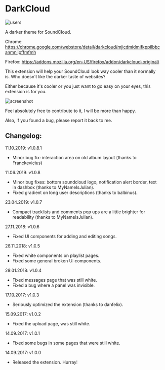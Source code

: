 # DarkCloud
![users](https://img.shields.io/chrome-web-store/d/mjicdmidmifkppilbbcanmnljpffmfmh.svg?label=users)

A darker theme for SoundCloud.

Chrome:
https://chrome.google.com/webstore/detail/darkcloud/mjicdmidmifkppilbbcanmnljpffmfmh

Firefox:
https://addons.mozilla.org/en-US/firefox/addon/darkcloud-original/

This extension will help your SoundCloud look way cooler than it normally is.
Who doesn't like the darker taste of websites?

Either because it's cooler or you just want to go easy on your eyes, this extension is for you.

![screenshot](https://github.com/iamdiogo/DarkCloud/blob/master/images/screencroped.png)

Feel absolutely free to contribute to it, I will be more than happy.

Also, if you found a bug, please report it back to me.

## Changelog:

11.10.2019: v1.0.8.1
- Minor bug fix: interaction area on old album layout (thanks to Franckevicius)

11.06.2019: v1.0.8
- Minor bug fixes: bottom soundcloud logo, notification alert border, text in dashbox (thanks to MyNameIsJulian).
- Fixed gradient on long user descriptions (thanks to balbinus).

23.04.2019: v1.0.7
- Compact tracklists and comments pop ups are a little brighter for readability (thanks to MyNameIsJulian).

27.11.2018: v1.0.6
- Fixed UI components for adding and editing songs.

26.11.2018: v1.0.5
- Fixed white components on playlist pages.
- Fixed some general broken UI components.

28.01.2018: v1.0.4
- Fixed messages page that was still white.
- Fixed a bug where a panel was invisible.

17.10.2017: v1.0.3
- Seriously optimized the extension (thanks to danfelix).

15.09.2017: v1.0.2
- Fixed the upload page, was still white.

14.09.2017: v1.0.1
- Fixed some bugs in some pages that were still white.

14.09.2017: v1.0.0
- Released the extension. Hurray!
